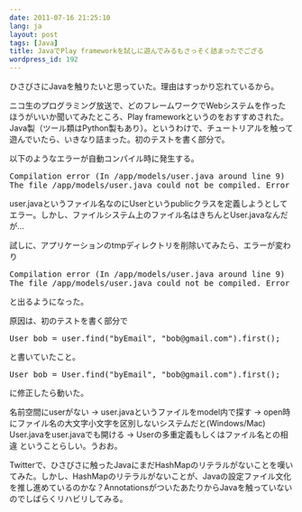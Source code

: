 ```yaml
---
date: 2011-07-16 21:25:10
lang: ja
layout: post
tags: [Java]
title: JavaでPlay frameworkを試しに遊んでみるもさっそく詰まったでござる
wordpress_id: 192
---
```

ひさびさにJavaを触りたいと思っていた。理由はすっかり忘れているから。

ニコ生のプログラミング放送で、どのフレームワークでWebシステムを作ったほうがいいか聞いてみたところ、Play frameworkというのをおすすめされた。Java製（ツール類はPython製もあり）。というわけで、チュートリアルを触って遊んでいたら、いきなり詰まった。初のテストを書く部分で。

以下のようなエラーが自動コンパイル時に発生する。
<pre>Compilation error (In /app/models/user.java around line 9)
The file /app/models/user.java could not be compiled. Error raised is : The public type User must be defined in its own file</pre>
user.javaというファイル名なのにUserというpublicクラスを定義しようとしてエラー。しかし、ファイルシステム上のファイル名はきちんとUser.javaなんだが…

試しに、アプリケーションのtmpディレクトリを削除いてみたら、エラーが変わり
<pre>Compilation error (In /app/models/user.java around line 9)
The file /app/models/user.java could not be compiled. Error raised is : The type User is already defined</pre>
と出るようになった。

原因は、初のテストを書く部分で
<pre>User bob = user.find("byEmail", "bob@gmail.com").first();</pre>
と書いていたこと。
<pre>User bob = User.find("byEmail", "bob@gmail.com").first();</pre>
に修正したら動いた。

名前空間にuserがない -> user.javaというファイルをmodel内で探す -> open時にファイル名の大文字小文字を区別しないシステムだと(Windows/Mac) User.javaをuser.javaでも開ける -> Userの多重定義もしくはファイル名との相違
ということらしい。うおお。

Twitterで、ひさびさに触ったJavaにまだHashMapのリテラルがないことを嘆いてみた。しかし、HashMapのリテラルがないことが、Javaの設定ファイル文化を推し進めているのかな？AnnotationsがついたあたりからJavaを触っていないのでしばらくリハビリしてみる。
